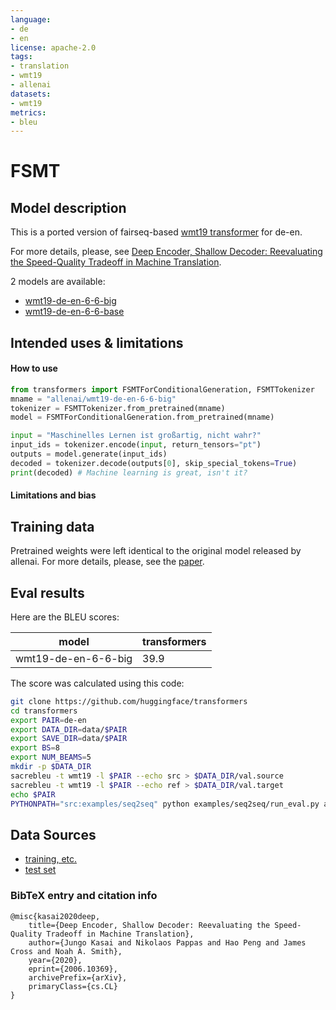 ```yaml
---
language:
- de
- en
license: apache-2.0
tags:
- translation
- wmt19
- allenai
datasets:
- wmt19
metrics:
- bleu
---
```


# FSMT

## Model description

This is a ported version of fairseq-based [wmt19 transformer](https://github.com/jungokasai/deep-shallow/) for de-en.

For more details, please, see [Deep Encoder, Shallow Decoder: Reevaluating the Speed-Quality Tradeoff in Machine Translation](https://arxiv.org/abs/2006.10369).

2 models are available:

* [wmt19-de-en-6-6-big](https://huggingface.co/allenai/wmt19-de-en-6-6-big)
* [wmt19-de-en-6-6-base](https://huggingface.co/allenai/wmt19-de-en-6-6-base)


## Intended uses & limitations

#### How to use

```python
from transformers import FSMTForConditionalGeneration, FSMTTokenizer
mname = "allenai/wmt19-de-en-6-6-big"
tokenizer = FSMTTokenizer.from_pretrained(mname)
model = FSMTForConditionalGeneration.from_pretrained(mname)

input = "Maschinelles Lernen ist großartig, nicht wahr?"
input_ids = tokenizer.encode(input, return_tensors="pt")
outputs = model.generate(input_ids)
decoded = tokenizer.decode(outputs[0], skip_special_tokens=True)
print(decoded) # Machine learning is great, isn't it?

```

#### Limitations and bias


## Training data

Pretrained weights were left identical to the original model released by allenai. For more details, please, see the [paper](https://arxiv.org/abs/2006.10369).

## Eval results

Here are the BLEU scores:

model   |  transformers
-------|---------
wmt19-de-en-6-6-big  |  39.9

The score was calculated using this code:

```bash
git clone https://github.com/huggingface/transformers
cd transformers
export PAIR=de-en
export DATA_DIR=data/$PAIR
export SAVE_DIR=data/$PAIR
export BS=8
export NUM_BEAMS=5
mkdir -p $DATA_DIR
sacrebleu -t wmt19 -l $PAIR --echo src > $DATA_DIR/val.source
sacrebleu -t wmt19 -l $PAIR --echo ref > $DATA_DIR/val.target
echo $PAIR
PYTHONPATH="src:examples/seq2seq" python examples/seq2seq/run_eval.py allenai/wmt19-de-en-6-6-big $DATA_DIR/val.source $SAVE_DIR/test_translations.txt --reference_path $DATA_DIR/val.target --score_path $SAVE_DIR/test_bleu.json --bs $BS --task translation --num_beams $NUM_BEAMS
```

## Data Sources

- [training, etc.](http://www.statmt.org/wmt19/)
- [test set](http://matrix.statmt.org/test_sets/newstest2019.tgz?1556572561)


### BibTeX entry and citation info

```
@misc{kasai2020deep,
    title={Deep Encoder, Shallow Decoder: Reevaluating the Speed-Quality Tradeoff in Machine Translation},
    author={Jungo Kasai and Nikolaos Pappas and Hao Peng and James Cross and Noah A. Smith},
    year={2020},
    eprint={2006.10369},
    archivePrefix={arXiv},
    primaryClass={cs.CL}
}
```

